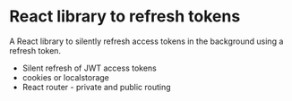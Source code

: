 # React library to refresh tokens

A React library to silently refresh access tokens in the background using a refresh token. 

- Silent refresh of JWT access tokens
- cookies or localstorage
- React router - private and public routing

